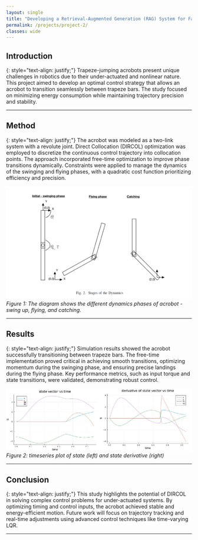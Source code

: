 ```yaml
---
layout: single
title: "Developing a Retrieval-Augmented Generation (RAG) System for Factual Question-Answering"
permalink: /projects/project-2/
classes: wide
---
```


## Introduction

{: style="text-align: justify;"}
Trapeze-jumping acrobots present unique challenges in robotics due to their under-actuated and nonlinear nature. This project aimed to develop an optimal control strategy that allows an acrobot to transition seamlessly between trapeze bars. The study focused on minimizing energy consumption while maintaining trajectory precision and stability.

---

## Method

{: style="text-align: justify;"}
The acrobot was modeled as a two-link system with a revolute joint. Direct Collocation (DIRCOL) optimization was employed to discretize the continuous control trajectory into collocation points. The approach incorporated free-time optimization to improve phase transitions dynamically. Constraints were applied to manage the dynamics of the swinging and flying phases, with a quadratic cost function prioritizing efficiency and precision.

![Acrobot dynamics phases](/images/flying-acrobot-placeholder.png)  
*Figure 1: The diagram shows the different dynamics phases of acrobot - swing up, flying, and catching.*

---

## Results

{: style="text-align: justify;"}
Simulation results showed the acrobot successfully transitioning between trapeze bars. The free-time implementation proved critical in achieving smooth transitions, optimizing momentum during the swinging phase, and ensuring precise landings during the flying phase. Key performance metrics, such as input torque and state transitions, were validated, demonstrating robust control.

![Acrobot state vs time plots](/images/acrobot-results.png)  
*Figure 2: timeseries plot of state (left) and state derivative (right)*

---

## Conclusion

{: style="text-align: justify;"}
This study highlights the potential of DIRCOL in solving complex control problems for under-actuated systems. By optimizing timing and control inputs, the acrobot achieved stable and energy-efficient motion. Future work will focus on trajectory tracking and real-time adjustments using advanced control techniques like time-varying LQR.

---
